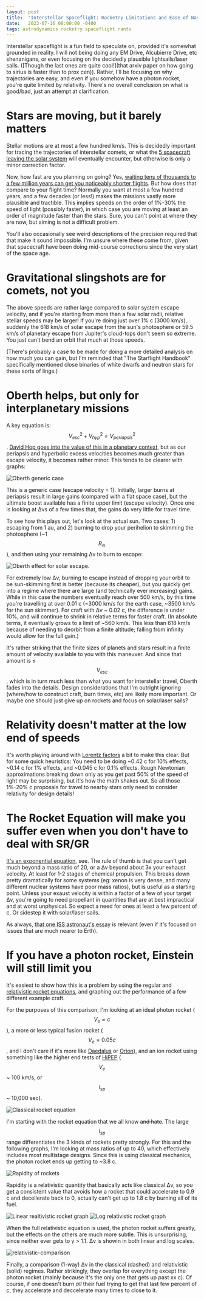 ```yaml
---
layout: post
title:  "Interstellar Spaceflight: Rocketry Limitations and Ease of Navigation"
date:   2023-07-16 00:00:00 -0400
tags: astrodynamics rocketry spaceflight rants
---
```

<script type="text/javascript" async
  src="https://cdnjs.cloudflare.com/ajax/libs/mathjax/2.7.4/MathJax.js?config=TeX-MML-AM_CHTML">
</script>

Interstellar spaceflight is a fun field to speculate on, provided it's somewhat grounded in reality. I will not being doing any EM Drive, Alcubierre Drive, etc shenanigans, or even focusing on the decidedly plausible lightsails/laser sails. ([Though the last ones are quite cool!](that arxiv paper on how going to sirius is faster than to prox cen)). Rather, I'll be focusing on why trajectories are easy, and even if you somehow have a photon rocket, you're quite limited by relativity. There's no overall conclusion on what is good/bad, just an attempt at clarification.

# Stars are moving, but it barely matters
Stellar motions are at most a few hundred km/s. This is decidedly important for tracing the trajectories of interstellar comets, or what the [5 spacecraft leaving the solar system](https://heavens-above.com/SolarEscape.aspx?lat=0&lng=0&loc=Unspecified&alt=0&tz=UCT) will eventually encounter, but otherwise is only a minor correction factor.

Now, how fast are you planning on going? Yes, [waiting tens of thousands to a few million years can get you noticeably shorter flights](https://upload.wikimedia.org/wikipedia/commons/a/ad/NearSunStarsSimple.jpg). But how does that compare to your flight time? Normally you want at most a few hundred years, and a few decades (or less!) makes the missions vastly more plausible and tractible. This implies speeds on the order of 1%-30% the speed of light (possibly faster), in which case you are moving at least an order of magnitude faster than the stars. Sure, you can't point at where they are now, but aiming is not a difficult problem.

You'll also occasionally see weird descriptions of the precision required that that make it sound impossible. I'm unsure where these come from, given that spacecraft have been doing mid-course corrections since the very start of the space age.

# Gravitational slingshots are for comets, not you
The above speeds are rather large compared to solar system escape velocity, and if you're starting from more than a few solar radii, relative stellar speeds may be larger! If you're doing just over 1% c (3000 km/s), suddenly the 618 km/s of solar escape from the sun's photosphere or 59.5 km/s of planetary escape from Jupiter's cloud-tops don't seem so extreme. You just can't bend an orbit that much at those speeds.

(There's probably a case to be made for doing a more detailed analysis on how much you can gain, but I'm reminded that "The Starflight Handbook" specifically mentioned close binaries of white dwarfs and neutron stars for these sorts of lings.)

# Oberth helps, but only for interplanetary missions
A key equation is: $$V_{esc}^2 + V_{hyp}^2 = V_{periapsis}^2$$. [David Hop goes into the value of this in a planetary context](https://hopsblog-hop.blogspot.com/2014/02/the-most-common-delta-v-error.html), but as our periapsis and hyperbolic excess velocities becomes much greater than escape velocity, it becomes rather minor. This tends to be clearer with graphs:

![Oberth generic case](/images/oberthg.png "A generic graph of the Oberth effect, showing how it initially rapidly increases hyperbolic excess velocity, but the effect becomes effectively linear by the time one's periapsis velocity is more than about double that of escape velocity.")

This is a generic case (escape velocity = 1). Initially, larger burns at periapsis result in large gains (compared with a flat space case), but the ultimate boost available has a finite upper limit (escape velocity). Once one is looking at Δvs of a few times that, the gains do very little for travel time.

To see how this plays out, let's look at the actual sun. Two cases: 1) escaping from 1 au, and 2) burning to drop your perihelion to skimming the photosphere (~1 $$R_{\odot}$$), and then using your remaining Δv to burn to escape:

![Oberth effect for solar escape.](/images/oberthreal.png "An applied case of the Oberth effect, looking at hyperbolic excess velocity as a function of Δv, when burning both to escape from 1 au, and starting with a sundive down to 1 solar radius.")

For extremely low Δv, burning to escape instead of dropping your orbit to be sun-skimming first is better (because its cheaper), but you quickly get into a regime where there are large (and technically ever increasing) gains. While in this case the numbers eventually reach over 500 km/s, by this time you're travelling at over 0.01 c (~3000 km/s for the earth case, ~3500 km/s for the sun skimmer). For craft with Δv ~ 0.02 c, the difference is under 10%, and will continue to shrink in relative terms for faster craft. (In absolute terms, it eventually grows to a limit of ~560 km/s. This less than 618 km/s because of needing to deorbit from a finite altitude; falling from infinity would allow for the full gain.)

It's rather striking that the finite sizes of planets and stars result in a finite amount of velocity available to you with this maneuver. And since that amount is ≤ $$V_{esc}$$, which is in turn much less than what you want for interstellar travel, Oberth fades into the details. Design considerations that I'm outright ignoring (where/how to construct craft, burn times, etc) are likely more important. Or maybe one should just give up on rockets and focus on solar/laser sails?

# Relativity doesn't matter at the low end of speeds
It's worth playing around with [Lorentz factors](https://en.wikipedia.org/wiki/Lorentz_factor) a bit to make this clear. But for some quick heuristics: You need to be doing ~0.42 c for 10% effects, ~0.14 c for 1% effects, and ~0.045 c for 0.1% effects. Rough Newtonian approximations breaking down only as you get past 50% of the speed of light may be surprising, but it's how the math shakes out. So all those 1%-20% c proposals for travel to nearby stars only need to consider relativity for design details!

# The Rocket Equation will make you suffer even when you don't have to deal with SR/GR
[It's an exponential equation](https://en.wikipedia.org/wiki/Tsiolkovsky_rocket_equation), see. The rule of thumb is that you can't get much beyond a mass ratio of 20, or a Δv beyond about 3x your exhaust velocity. At least for 1-2 stages of chemical propulsion. This breaks down pretty dramatically for some systems (eg: xenon is very dense, and many different nuclear systems have poor mass ratios), but is useful as a starting point. Unless your exaust velocity is within a factor of a few of your target Δv, you're going to need propellant in quantities that are at best impractical and at worst unphysical. So expect a need for ones at least a few percent of c. Or sidestep it with solar/laser sails.

As always, [that one ISS astronaut's essay](https://www.nasa.gov/mission_pages/station/expeditions/expedition30/tryanny.html) is relevant (even if it's focused on issues that are much nearer to Erth).

# If you have a photon rocket, Einstein will still limit you
It's easiest to show how this is a problem by using the regular and [relativistic rocket equations](https://en.wikipedia.org/wiki/Relativistic_rocket), and graphing out the performance of a few different example craft.

For the purposes of this comparison, I'm looking at an ideal photon rocket ($$V_e = c$$), a more or less typical fusion rocket ($$V_e = 0.05 c$$, and I don't care if it's more like [Daedalus](https://en.wikipedia.org/wiki/Project_Daedalus) or [Orion](https://en.wikipedia.org/wiki/Project_Orion_(nuclear_propulsion))), and an ion rocket using something like the higher end tests of [HiPEP](https://ntrs.nasa.gov/api/citations/20040139476/downloads/20040139476.pdf) ($$V_e$$ ~ 100 km/s, or $$I_{sp}$$ ~ 10,000 sec).

![Classical rocket equation](/images/rockets-non-relativistic.png "Three rockets with very different specific impulses, and their Δv (in fractions of c) for mass ratios from ~1 to 40.")

I'm starting with the rocket equation that we all know ~~and hate~~. The large $$I_{sp}$$ range differentiates the 3 kinds of rockets pretty strongly. For this and the following graphs, I'm looking at mass ratios of up to 40, which effectively includes most multistage designs. Since this is using classical mechanics, the photon rocket ends up getting to ~3.8 c.

![Rapidity of rockets](/images/rockets-rapidity.png "The same 3 rockets using the relativstic quantity of 'rapidity'. In this case, the y-axis uses a linear scale instead of a log scale. Otherwise it is functionally identical to the previous graph.")

Rapidity is a relativistic quantity that basically acts like classical Δv, so you get a consistent value that avoids how a rocket that could accelerate to 0.9 c and decellerate back to 0, actually can't get up to 1.8 c by burning all of its fuel.

![Linear realtivistic rocket graph](/images/rockets-relativistic-lin.png "The same 3 rockets with the same set of mass ratios, when their (1-way) Δv is found using the relativistic rocket equation.")
![Log relativistic rocket graph](/images/rockets-relativistic-log.png "The previous relativistic rocket graph, but with a log scale.")

When the full relativistic equation is used, the photon rocket suffers greatly, but the effects on the others are much more subtle. This is unsurprising, since neither ever gets to γ > 1.1. Δv is showin in both linear and log scales.

![relativistic-comparison](/images/rockets-comparison.png "comparing")

Finally, a comparison (1-way) Δv in the classical (dashed) and relativistic (solid) regimes. Rather strikingly, they overlap for everything except the photon rocket (mainly because it's the only one that gets up past xx c). Of course, if one doesn't burn *all* their fuel trying to get that last few percent of c, they accelerate and deccelerate many times to close to it.

